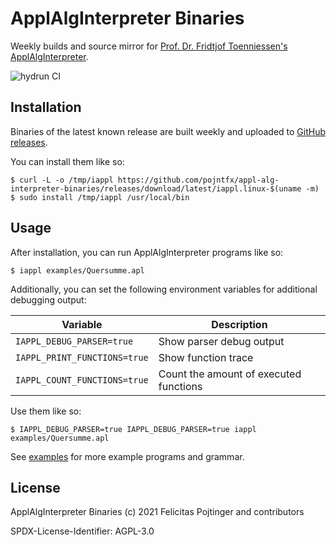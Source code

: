 # ApplAlgInterpreter Binaries

Weekly builds and source mirror for [Prof. Dr. Fridtjof Toenniessen's ApplAlgInterpreter](https://www.hdm-stuttgart.de/kontakt/suche_ergebnis_liste?Id=165).

![hydrun CI](https://github.com/pojntfx/appl-alg-interpreter-binaries/workflows/hydrun%20CI/badge.svg)

## Installation

Binaries of the latest known release are built weekly and uploaded to [GitHub releases](https://github.com/pojntfx/appl-alg-interpreter-binaries/releases).

You can install them like so:

```shell
$ curl -L -o /tmp/iappl https://github.com/pojntfx/appl-alg-interpreter-binaries/releases/download/latest/iappl.linux-$(uname -m)
$ sudo install /tmp/iappl /usr/local/bin
```

## Usage

After installation, you can run ApplAlgInterpreter programs like so:

```shell
$ iappl examples/Quersumme.apl
```

Additionally, you can set the following environment variables for additional debugging output:

| Variable                     | Description                            |
| ---------------------------- | -------------------------------------- |
| `IAPPL_DEBUG_PARSER=true`    | Show parser debug output               |
| `IAPPL_PRINT_FUNCTIONS=true` | Show function trace                    |
| `IAPPL_COUNT_FUNCTIONS=true` | Count the amount of executed functions |

Use them like so:

```shell
$ IAPPL_DEBUG_PARSER=true IAPPL_DEBUG_PARSER=true iappl examples/Quersumme.apl
```

See [examples](https://github.com/pojntfx/appl-alg-interpreter-binaries/blob/main/examples) for more example programs and grammar.

## License

ApplAlgInterpreter Binaries (c) 2021 Felicitas Pojtinger and contributors

SPDX-License-Identifier: AGPL-3.0
